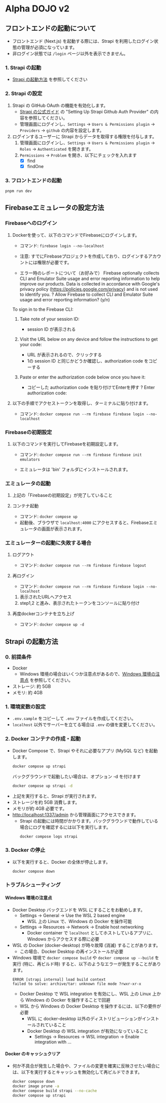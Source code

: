 # Alpha DOJO v2

## フロントエンドの起動について
* フロントエンド (Next.js) を起動する際には、Strapi を利用したログイン状態の管理が必須になっています。
* 非ログイン状態では `/login` ページ以外を表示できません。

### 1. Strapi の起動
* [Strapi の起動方法](#strapi-の起動方法) を参照してください

### 2. Strapi の設定
1. Strapi の GitHub OAuth の機能を有効化します。
    * [Strapi の公式ガイド](https://strapi.io/blog/how-to-implement-github-social-login-in-next-js-with-strapi) の "Setting Up Strapi Github Auth Provider" の内容を参照してください。
    * 管理画面にログインし、`Settings` -> `Users & Permissions plugin` -> `Providers` -> `github` の内容を設定します。
2. ログインするユーザーに Strapi からデータを取得する権限を付与します。
    1. 管理画面にログインし、`Settings` -> `Users & Permissions plugin` -> `Roles` -> `Authenticated` を開きます。
    2. `Permissions` -> `Problem` を開き、以下にチェックを入れます
        * [x] find
        * [x] findOne

### 3. フロントエンドの起動
```bash
pnpm run dev
```

## Firebaseエミュレータの設定方法

### Firebaseへのログイン
1. Dockerを使って、以下のコマンドでFirebaseにログインします。
    - コマンド: `firebase login --no-localhost`
    - 注意: すでにFirebaseプロジェクトを作成しており、ログインするアカウントには権限が必要です。

    - エラー時のレポートについて（お好みで）
    Firebase optionally collects CLI and Emulator Suite usage and error reporting information to help improve our products. Data is collected in accordance with Google's privacy policy (https://policies.google.com/privacy) and is not used to identify you.
    ? Allow Firebase to collect CLI and Emulator Suite usage and error reporting information? (y/n)

    To sign in to the Firebase CLI:

    1. Take note of your session ID:
        - session ID が表示される

    2. Visit the URL below on any device and follow the instructions to get your code:
        - URL が表示されるので、クリックする
        - 1の session ID と同じかどうか確認し、authorization code をコピーする

    3. Paste or enter the authorization code below once you have it:
        - コピーした authorization code を貼り付けてEnterを押す
    ? Enter authorization code:

2. 以下の手順でアクセストークンを取得し、ターミナルに貼り付けます。
    - コマンド: `docker compose run --rm firebase firebase login --no-localhost`

### Firebaseの初期設定
1. 以下のコマンドを実行してFirebaseを初期設定します。
    - コマンド: `docker compose run --rm firebase firebase init emulators`

    - エミュレータは 'bin' フォルダにインストールされます。

### エミュレータの起動
1. 上記の「Firebaseの初期設定」が完了していること

2. コンテナ起動
    - コマンド: `docker compose up`
    - 起動後、ブラウザで `localhost:4000` にアクセスすると、Firebaseエミュレータの画面が表示されます。

### エミュレーターの起動に失敗する場合
1. ログアウト
    - コマンド: `docker compose run --rm firebase firebase logout`

2. 再ログイン
    - コマンド: `docker compose run --rm firebase firebase login --no-localhost`

   1. 表示されたURLへアクセス
   2. step1,2 と進み、表示されたトークンをコンソールに貼り付け

3. 再度dockerコンテナを立ち上げ
    - コマンド: `docker compose up -d`


## Strapi の起動方法
### 0. 前提条件
* Docker
  * Windows 環境の場合はいくつか注意点があるので、[Windows 環境の注意点](#windows-環境の注意点) を参照してください。
* ストレージ: 約 5GB
* メモリ: 約 4GB

### 1. 環境変数の設定
* `.env.sample` をコピーして `.env` ファイルを作成してください。
* `localhost` 以外でサーバーを立てる場合は `.env` の値を変更してください。

### 2. Docker コンテナの作成・起動
* Docker Compose で、Strapi やそれに必要なアプリ (MySQL など) を起動します。
  ```bash
  docker compose up strapi
  ```
  バックグラウンドで起動したい場合は、オプション -d を付けます
  ```bash
  docker compose up strapi -d
  ```
* 上記を実行すると、Strapi が実行されます。
* ストレージを約 5GB 消費します。
* メモリが約 4GB 必要です。
* [http://localhost:1337/admin](http://localhost:1337/admin) から管理画面にアクセスできます。
  * Strapi の起動には時間がかかります。バックグラウンドで動作している場合にログを確認するには以下を実行します。
    ```bash
    docker compose logs strapi
    ```

### 3. Docker の停止
* 以下を実行すると、Docker の全体が停止します。
  ```bash
  docker compose down
  ```

### トラブルシューティング
#### Windows 環境の注意点
* Docker Desktop バックエンドを WSL にすることをお勧めします。
  * Settings -> General -> Use the WSL 2 based engine
    * WSL 上の Linux で、Windows の Docker を操作可能
  * Settings -> Resources -> Network -> Enable host networking
    * Docker container で `localhost` としてホストしているアプリに、Windows からアクセスする際に必要
* WSL の Docker (docker-desktop) が時々故障 (消滅) することがあります。
  * この場合、Docker Desktop の再インストールが必要
* Windows 環境で `docker compose build` や `docker compose up --build` を実行 (特に、再ビルド時) すると、以下のようなエラーが発生することがあります。
  ```
  ERROR [strapi internal] load build context
  failed to solve: archive/tar: unknown file mode ?rwxr-xr-x
  ```
  * Docker Desktop で WSL integration を有効にし、WSL 上の Linux 上から Windows の Docker を操作することで回避
  * WSL から Windows の Docker Desktop を操作するには、以下の要件が必要
    * WSL に docker-desktop 以外のディストリビューションがインストールされていること
    * Docker Desktop の WSL integration が有効になっていること
      * Settings -> Resources -> WSL integration -> Enable integration with ...

#### Docker のキャッシュクリア
* 何か不具合が発生した場合や、ファイルの変更を確実に反映させたい場合には、以下を実行するとキャッシュを無効化して再ビルドできます。
  ```bash
  docker compose down
  docker image prune -a
  docker compose build strapi --no-cache
  docker compose up strapi
  ```
